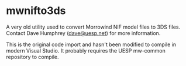 # mwnifto3ds
A very old utility used to convert Morrowind NIF model files to 3DS files. Contact Dave Humphrey (dave@uesp.net) for more information.

This is the original code import and hasn't been modified to compile in modern Visual Studio.
It probably requires the UESP mw-common repository to compile. 
